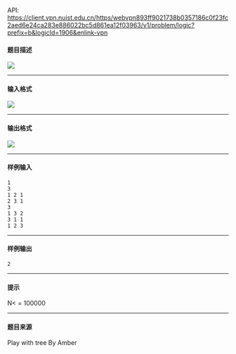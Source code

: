 API: https://client.vpn.nuist.edu.cn/https/webvpn893ff9021738b0357186c0f23fc2aed6e24ca283e886022bc5d861ea12f03963/v1/problem/logic?prefix=b&logicId=1906&enlink-vpn

#### 题目描述

![](../file/1906_0.jpg)

---

#### 输入格式

![](../file/1906_0.jpg)

---

#### 输出格式

![](../file/1906_0.jpg)

---

#### 样例输入
```
1
3
1 2 1
2 3 1
3
1 3 2
3 1 1
1 2 3
```

---

#### 样例输出
```
2
```

---

#### 提示

N< = 100000

---

#### 题目来源

Play with tree By Amber
